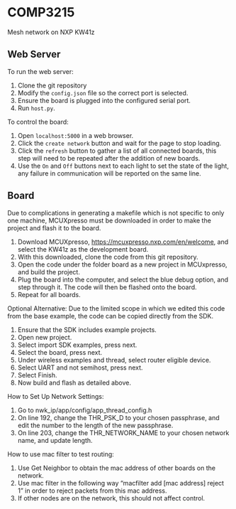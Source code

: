 # COMP3215
Mesh network on NXP KW41z

## Web Server
To run the web server:
1. Clone the git repository
1. Modify the `config.json` file so the correct port is selected.
1. Ensure the board is plugged into the configured serial port.
1. Run `host.py`.

To control the board:
1. Open `localhost:5000` in a web browser.
1. Click the `create network` button and wait for the page to stop loading.
1. Click the `refresh` button to gather a list of all connected boards, this step will need to be repeated after the addition of new boards.
1. Use the `On` and `Off` buttons next to each light to set the state of the light, any failure in communication will be reported on the same line.

## Board
Due to complications in generating a makefile which is not specific to only one machine, MCUXpresso must be downloaded in order to make the project and flash it to the board.
1. Download MCUXpresso, https://mcuxpresso.nxp.com/en/welcome, and select the KW41z as the development board.
1. With this downloaded, clone the code from this git repository.
1. Open the code under the folder board as a new project in MCUxpresso, and build the project.
1. Plug the board into the computer, and select the blue debug option, and step through it. The code will then be flashed onto the board.
1. Repeat for all boards.

Optional Alternative:
Due to the limited scope in which we edited this code from the base example, the code can be copied directly from the SDK.
1. Ensure that the SDK includes example projects.
1. Open new project.
1. Select import SDK examples, press next.
1. Select the board, press next.
1. Under wireless examples and thread, select router eligible device. 
1. Select UART and not semihost, press next.
1. Select Finish.
1. Now build and flash as detailed above.

How to Set Up Network Settings:
1. Go to nwk_ip/app/config/app_thread_config.h
1. On line 192, change the THR_PSK_D to your chosen passphrase, and edit the number to the length of the new passphrase.
1. On line 203, change the THR_NETWORK_NAME to your chosen network name, and update length.

How to use mac filter to test routing:
1. Use Get Neighbor to obtain the mac address of other boards on the network.
1. Use mac filter in the following way “macfilter add [mac address] reject 1” in order to reject packets from this mac address.
1. If other nodes are on the network, this should not affect control.


